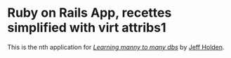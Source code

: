 # Ruby on Rails App, recettes simplified with virt attribs1

This is the nth application for
[*Learning manny to many dbs*](http://google.com/) 
by [Jeff Holden](http://google.com/).

